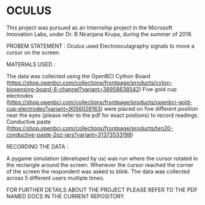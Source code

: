 # OCULUS

This project was pursued as an Internship project in the Microsoft Innovation Labs, under Dr. B Niranjana Krupa, during the summer of 2018.


PROBEM STATEMENT :
  Oculus used Electrooculagraphy signals to move a cursor on the screen.

MATERIALS USED :

  The data was collected using the OpenBCI Cython Board (https://shop.openbci.com/collections/frontpage/products/cyton-biosensing-board-8-channel?variant=38958638542)
  Five gold cup electrodes (https://shop.openbci.com/collections/frontpage/products/openbci-gold-cup-electrodes?variant=9056028163) were placed on five different position near the eyes (please refer to the pdf for exact postions) to record readings.
  Conductive paste (https://shop.openbci.com/collections/frontpage/products/ten20-conductive-paste-2oz-jars?variant=31373533198)
  
RECORDING THE DATA :
  
  A pygame simulation (developed by us) was run where the cursor rotated in the rectangle around the screen.
  Whenever the cursor reached the corner of the screen the respondent was asked to blink.
  The data was collected across 5 different users multiple times.
  
FOR FURTHER DETAILS ABOUT THE PROJECT PLEASE REFER TO THE PDF NAMED DOCS IN THE CURRENT REPOSITORY.

